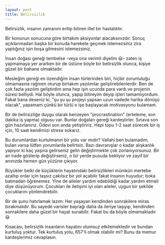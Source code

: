```yaml
---
layout: post
title: Belirsizlik
---
```


Belirsizlik, insanın zamanını eritip bitiren illet bir hastalıktır.

Bir konunun sonucuna göre birtakım aksiyonlar alacaksınızdır. Sonuç açıklanmadan başka bir konuda harekete geçmek istemezsiniz zira yaptığınız işin boşa gitmesini istemezsiniz.

İnsan doğası gereği tembelse -veya ona verimli diyelim 😃- zaten iş yapmamaya yer ararken bir de üstüne böyle bir belirsizlik olunca, kişiye güzel bir bahane olmaktadır.

Mesleğim gereği en özendiğim insan türlerinden biri, hiçbir zorunluluğu olmamasına rağmen oturup birtakım yazılımlar geliştirebilenlerdir. Ben de çok fazla yazılım geliştirdim ama hep işin ucunda para vardı ve projenin süresi belliydi. Hal böyle olunca, yapıp bitireyim deyip işleri tamamlıyordum. Fakat bana deseniz ki, "şu şu şu projeyi yapsan uzun vadede harika dönüşü olacak", yapamam çünkü bir türlü o işe başlayacak motivasyonu bulamam.

Bir de belirsizliğe duygu olarak benzeyen "procrastination" (erteleme, son dakika iş yapma) olgusu var. Bunlar doğaları gereği kardeştirler. Sınava son gün hazırlanırız. Ödevi son anda yetiştiririz. Hepi topu 1-2 saat sürecek bir iş için, 10 saat kendimizi strese sokarız.

Bu durumlardan kurtulmanın bir yolu var mıdır? Vallahi ben bulamadım, bulan varsa lütfen yorumlarda belirtsin. Bazı davranışlar o kadar alışkanlık yapıyor ki kaç yaşına gelirseniz gelin değiştirmekte çok zorlanıyorsunuz. Bir an irade gösterip değiştirseniz, o bir yerde pusuda bekliyor ve zayıf bir anınızda hemen gün yüzüne çıkıyor.

Büyükler belki de küçüklerin hayatındaki belirsizlikleri mümkün mertebe azaltıp onlar için taşsız çakılsız bir yol açabilir fakat insanın huyudur; boka batmadan öğrenemez. Yine de aileler yardım edebildiği kadar yardım etmeli diye düşünüyorum. Çocukları ile iletişimi iyi olan aileler, uygun bir şekilde çocuklarını yönlendirebilir.

Bir de şunu hatırlamak lazım: Her yaşayan kendinden sonrakilere miras bırakmalıdır. Bu sayede varisler bayrağı daha da ileriye taşıyıp, kendinden sonrakilere daha güzel bir hayat sunabilir. Fakat bu da böyle olmamaktadır 😃

Kısacası, belirsizlik insanların hayatını olumsuz etkilemektedir ve bundan kurtuluş yoktur. Tek kurtuluş yolu, 657'li olmak olabilir mi? Bunu da memur kardeşlerimiz cevaplasın.